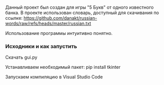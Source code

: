 Данный проект был создан для игры "5 Букв" от одного известного банка.
В проекте использован словарь, доступный для скачивания по ссылке:
https://github.com/danakt/russian-words/raw/refs/heads/master/russian.txt

Использование программы интуитивно понятно.
### Исходники и как запустить

Скачать gui.py

Устанавливаем необходимый пакет: pip install tkinter

Запускаем компиляцию в Visual Studio Code
